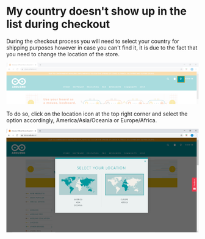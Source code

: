 # My country doesn't show up in the list during checkout

During the checkout process you will need to select your country for shipping purposes however in case you can't find it, it is due to the fact that you need to change the location of the store.

![Purchase Page, location tag](/assets/img/store/StoreLocation1.png "My country doesn't show up")

To do so, click on the location icon at the top right corner and select the option accordingly, America/Asia/Oceania or Europe/Africa.

![Purchase Page, choose location](/assets/img/store/StoreLocation2.PNG  "location options")
